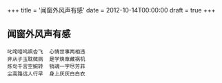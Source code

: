 +++
title = '闻窗外风声有感'
date = 2012-10-14T00:00:00
draft = true
+++
## 闻窗外风声有感

```text
叱咤喑呜飒沓飞  心情世事两相违
非从子玉耽微病  是学焕章藏祸机
炼句千言空婉转  销魂一字尽芳菲
尘高路远人行早  身上灰灰白白衣
```
